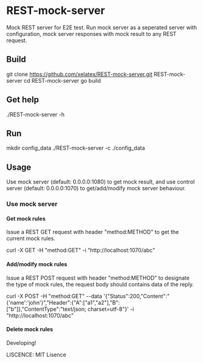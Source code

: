 # REST-mock-server
Mock REST server for E2E test. Run mock server as a seperated server with configuration, mock server responses with mock result to any REST request.

## Build
git clone https://github.com/xelatex/REST-mock-server.git REST-mock-server
cd REST-mock-server
go build

## Get help
./REST-mock-server -h

## Run
mkdir config_data
./REST-mock-server -c ./config_data

## Usage
Use mock server (default: 0.0.0.0:1080) to get mock result, and use control server (default: 0.0.0.0:1070) to get/add/modify mock server behaviour.

### Use mock server
#### Get mock rules
Issue a REST GET request with header "method:METHOD" to get the current mock rules.

curl -X GET -H "method:GET" -i "http://localhost:1070/abc"

#### Add/modify mock rules
Issue a REST POST request with header "method:METHOD" to designate the type of mock rules, the request body should contains data of the reply.

curl -X POST -H "method:GET" --data '{"Status":200,"Content":"{'name':'john'}","Header":{"A":["a1","a2"],"B":["b"]},"ContentType":"text/json; charset=utf-8"}' -i "http://localhost:1070/abc"

#### Delete mock rules
Developing!


LISCENCE: MIT Lisence

